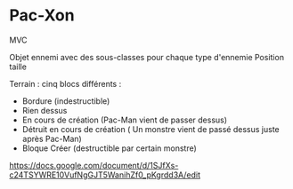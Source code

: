 # Pac-Xon

MVC

Objet ennemi avec des sous-classes pour chaque type d'ennemie
Position taille

Terrain : cinq blocs différents :
- Bordure (indestructible)
- Rien dessus
- En cours de création (Pac-Man vient de passer dessus)
- Détruit en cours de création ( Un monstre vient de passé dessus juste après Pac-Man)
- Bloque Créer (destructible par certain monstre)

https://docs.google.com/document/d/1SJfXs-c24TSYWRE10VufNgGJT5WanihZf0_pKgrdd3A/edit
